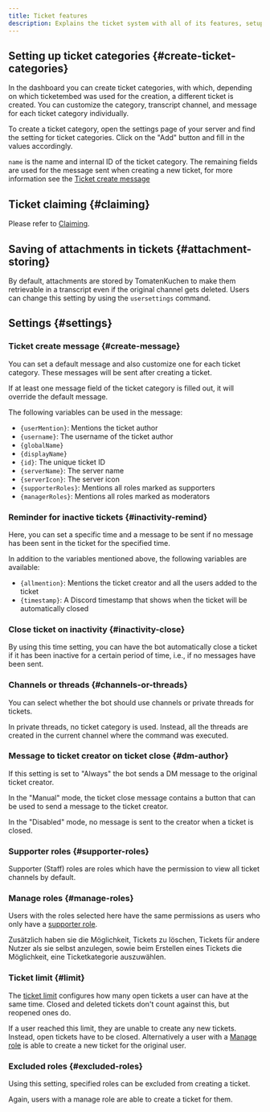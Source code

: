 ```yaml
---
title: Ticket features
description: Explains the ticket system with all of its features, setup instructions and settings of it.
---
```


## Setting up ticket categories {#create-ticket-categories}

In the dashboard you can create ticket categories, with which, depending on which ticketembed was used for the creation, a different ticket is created.
You can customize the category, transcript channel, and message for each ticket category individually.

To create a ticket category, open the settings page of your server and find the setting for ticket categories. Click on the "Add" button and fill in the values accordingly.

`name` is the name and internal ID of the ticket category. The remaining fields are used for the message sent when creating a new ticket, for more information see the [Ticket create message](#ticket-create-message)

## Ticket claiming {#claiming}

Please refer to [Claiming](./claiming).

## Saving of attachments in tickets {#attachment-storing}

By default, attachments are stored by TomatenKuchen to make them retrievable in a transcript even if the original channel gets deleted.
Users can change this setting by using the `usersettings` command.

## Settings {#settings}

### Ticket create message {#create-message}

You can set a default message and also customize one for each ticket category. These messages will be sent after creating a ticket.

If at least one message field of the ticket category is filled out, it will override the default message.

The following variables can be used in the message:

- `{userMention}`: Mentions the ticket author
- `{username}`: The username of the ticket author
- `{globalName}`
- `{displayName}`
- `{id}`: The unique ticket ID
- `{serverName}`: The server name
- `{serverIcon}`: The server icon
- `{supporterRoles}`: Mentions all roles marked as supporters
- `{managerRoles}`: Mentions all roles marked as moderators

### Reminder for inactive tickets {#inactivity-remind}

Here, you can set a specific time and a message to be sent if no message has been sent in the ticket for the specified time.

In addition to the variables mentioned above, the following variables are available:

- `{allmention}`: Mentions the ticket creator and all the users added to the ticket
- `{timestamp}`: A Discord timestamp that shows when the ticket will be automatically closed

### Close ticket on inactivity {#inactivity-close}

By using this time setting, you can have the bot automatically close a ticket if it has been inactive for a certain period of time, i.e., if no messages have been sent.

### Channels or threads {#channels-or-threads}

You can select whether the bot should use channels or private threads for tickets.

In private threads, no ticket category is used. Instead, all the threads are created in the current channel where the command was executed.

### Message to ticket creator on ticket close {#dm-author}

If this setting is set to "Always" the bot sends a DM message to the original ticket creator.

In the "Manual" mode, the ticket close message contains a button that can be used to send a message to the ticket creator.

In the "Disabled" mode, no message is sent to the creator when a ticket is closed.

### Supporter roles {#supporter-roles}

Supporter (Staff) roles are roles which have the permission to view all ticket channels by default.

### Manage roles {#manage-roles}

Users with the roles selected here have the same permissions as users who only have a [supporter role](#supporter-rollen).

Zusätzlich haben sie die Möglichkeit, Tickets zu löschen, Tickets für andere Nutzer als sie selbst anzulegen, sowie beim Erstellen eines Tickets die Möglichkeit, eine Ticketkategorie auszuwählen.

### Ticket limit {#limit}

The [ticket limit](https://tomatenkuchen.com/dashboard/settings#ticketLimit) configures how many open tickets a user can have at the same time.
Closed and deleted tickets don't count against this, but reopened ones do.

If a user reached this limit, they are unable to create any new tickets.
Instead, open tickets have to be closed.
Alternatively a user with a [Manage role](#manage-roles) is able to create a new ticket for the original user.

### Excluded roles {#excluded-roles}

Using this setting, specified roles can be excluded from creating a ticket.

Again, users with a manage role are able to create a ticket for them.

